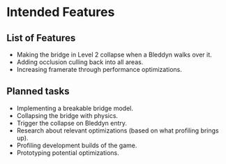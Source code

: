 Intended Features
==================

## List of Features
- Making the bridge in Level 2 collapse when a Bleddyn walks over it.
- Adding occlusion culling back into all areas.
- Increasing framerate through performance optimizations.

## Planned tasks
- Implementing a breakable bridge model.
- Collapsing the bridge with physics.
- Trigger the collapse on Bleddyn entry.
- Research about relevant optimizations (based on what profiling brings up).
- Profiling development builds of the game.
- Prototyping potential optimizations.
